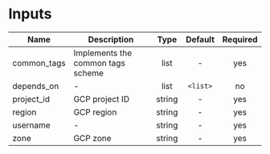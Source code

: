 # Inputs

| Name | Description | Type | Default | Required |
|------|-------------|:----:|:-----:|:-----:|
| common_tags | Implements the common tags scheme | list | - | yes |
| depends_on | - | list | `<list>` | no |
| project_id | GCP project ID | string | - | yes |
| region | GCP region | string | - | yes |
| username | - | string | - | yes |
| zone | GCP zone | string | - | yes |
